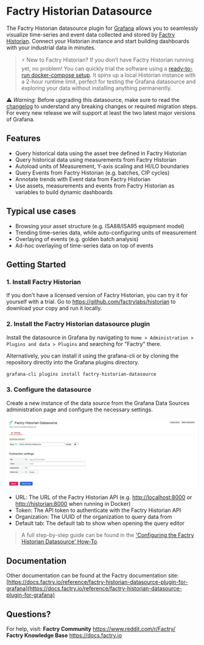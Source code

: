 # Factry Historian Datasource

The Factry Historian datasource plugin for [Grafana](https://grafana.com) allows you to seamlessly visualize time-series and event data collected and stored by [Factry Historian](https://www.factry.io/historian). Connect your Historian instance and start building dashboards with your industrial data in minutes.

> ⚡ New to Factry Historian?
> If you don’t have Factry Historian running yet, no problem! You can quickly trial the software using a [ready-to-run docker-compose setup](https://github.com/factrylabs/historian). It spins up a local Historian instance with a 2-hour runtime limit, perfect for testing the Grafana datasource and exploring your data without installing anything permanently.

⚠️ _Warning:_ Before upgrading this datasource, make sure to read the [changelog](https://docs.factry.io/changelog/factry-historian-datasource-for-grafana) to understand any breaking changes or required migration steps. For every new release we will support at least the two latest major versions of Grafana.

## Features

- Query historical data using the asset tree defined in Factry Historian
- Query historical data using measurements from Factry Historian
- Autoload units of Measurement, Y-axis scaling and HI/LO boundaries
- Query Events from Factry Historian (e.g. batches, CIP cycles)
- Annotate trends with Event data from Factry Historian
- Use assets, measurements and events from Factry Historian as variables to build dynamic dashboards

## Typical use cases

- Browsing your asset structure (e.g. ISA88/ISA95 equipment model)
- Trending time-series data, while auto-configuring units of measurement
- Overlaying of events (e.g. golden batch analysis)
- Ad-hoc overlaying of time-series data on top of events

## Getting Started

### 1. Install Factry Historian

If you don't have a licensed version of Factry Historian, you can try it for yourself with a trial. Go to <https://github.com/factrylabs/historian> to download your copy and run it locally.

### 2. Install the Factry Historian datasource plugin

Install the datasource in Grafana by navigating to `Home > Administration > Plugins and data > Plugins` and searching for "Factry" there.

Alternatively, you can install it using the grafana-cli or by cloning the repository directly into the Grafana plugins directory.

```bash
grafana-cli plugins install factry-historian-datasource
```

### 3. Configure the datasource

Create a new instance of the data source from the Grafana Data Sources administration page and configure the necessary settings.

![Datasource_configuration](https://raw.githubusercontent.com/factrylabs/factry-historian-datasource/main/src/img/datasource_configuration.png)

- URL: The URL of the Factry Historian API (e.g. <http://localhost:8000> or <http://historian:8000> when running in Docker)
- Token: The API token to authenticate with the Factry Historian API
- Organization: The UUID of the organization to query data from
- Default tab: The default tab to show when opening the query editor

> A full step-by-step guide can be found in the ['Configuring the Factry Historian Datasource' How-To](https://docs.factry.io/how-tos/configuring-the-factry-historian-datasource-plugin-for-grafana).

## Documentation

Other documentation can be found at the Factry documentation site: [https://docs.factry.io/reference/factry-historian-datasource-plugin-for-grafana](https://docs.factry.io/reference/factry-historian-datasource-plugin-for-grafana)

## Questions?

For help, visit:
**Factry Community** <https://www.reddit.com/r/Factry/>  
**Factry Knowledge Base** <https://docs.factry.io>
